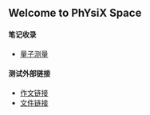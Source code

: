 ## Welcome to PhYsiX Space

#### 笔记收录
* [量子测量](https://physix2020.github.io/blogplace/pages/量子测量_笔记_禁止.html)


#### 测试外部链接
* [作文链接](https://zine.la/article/a7245d2c403d481e945a552a5fdab950/)
* [文件链接](https://physix2020.github.io/blogplace/pulse_EPR.pdf)

